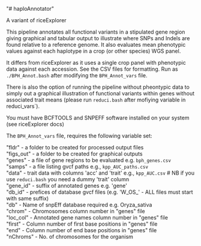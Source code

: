 "# haploAnnotator" 

A variant of riceExplorer

This pipeline annotates all functional variants in a stipulated gene region giving graphical and tabular output to illustrate where SNPs and Indels are found relative to a reference genome. It also evaluates mean phenotypic values against each haplotype in a crop (or other species) WGS panel. 


It differs from riceExplorer as it uses a single crop panel with phenotypic data against each accession. See the CSV files for formatting. Run as `./BPH_Annot.bash` after modifying the `BPH_Annot_vars` file.

There is also the option of running the pipeline without pheontypic data to simply out a graphical illustration of functional variants within genes without associated trait means (please run `reduci.bash` after mofiying variable in reduci_vars`).


You must have BCFTOOLS and SNPEFF software installed on your system (see riceExplorer docs)

The  `BPH_Annot_vars` file, requires the following variable set:

"fldr" - a folder to be created for processed output files<br/>
"figs_out" - a folder to be created for graphical outputs<br/>
"genes" - a file of gene regions to be evaluated e.g. `bph_genes.csv`<br/>
"samps" - a file listing gvcf paths e.g., `kpp_AUC_paths.csv`<br/>
"data" - trait data with columns 'acc' and 'trait' e.g., `kpp_AUC.csv` # NB if you use `reduci.bash` you need a dummy 'trait' column<br/>
"gene_id" - suffix of annotated genes e.g. 'gene'<br/>
"db_id" - prefices of database gvcf files (e.g. 'W_OS_' - ALL files must start with same suffix) <br/>
"db" - Name of snpEff database required e.g. Oryza_sativa <br/>
"chrom" - Chromosomes column number in "genes" file<br/>
"loc_col" - Annotated gene names column number in "genes"  file<br/>
"first" - Column number of first base positions in "genes" file<br/>
"end" - Column number of end base positions in "genes" file<br/>
"nChroms" - No. of chromosomes for the organism<br/>




